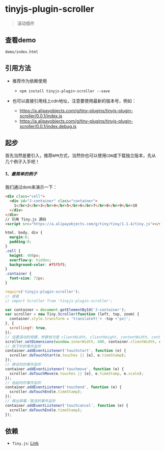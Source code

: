 # tinyjs-plugin-scroller

> 滚动插件

## 查看demo

`demo/index.html`

## 引用方法

- 推荐作为依赖使用

  - `npm install tinyjs-plugin-scroller --save`

- 也可以直接引用线上cdn地址，注意要使用最新的版本号，例如：

  - https://a.alipayobjects.com/g/tiny-plugins/tinyjs-plugin-scroller/0.0.1/index.js
  - https://a.alipayobjects.com/g/tiny-plugins/tinyjs-plugin-scroller/0.0.1/index.debug.js

## 起步
首先当然是要引入，推荐`NPM`方式，当然你也可以使用`CDN`或下载独立版本，先从几个例子入手吧！

##### 1、最简单的例子

我们通过dom来演示一下：

``` html
<div class="cell">
  <div id="J-container" class="container">
    1</br>2</br>3</br>4</br>5</br>6</br>7</br>8</br>9</br>10
  </div>
</div>
// 引用 Tiny.js 源码
<script src="https://a.alipayobjects.com/g/tiny/tiny/1.1.4/tiny.js"></script>
```

``` css
html, body, div {
  margin:0;
  padding:0;
}
.cell {
  height: 400px;
  overflow-y: hidden;
  background-color: #f5f5f5;
}
.container {
  font-size: 72px;
}
```

``` js
require('tinyjs-plugin-scroller');
// 或者
// import Scroller from 'tinyjs-plugin-scroller';

var container = document.getElementById('J-container');
var scroller = new Tiny.Scroller(function (left, top, zoom) {
  container.style.transform = 'translateY('+ -top +'px)';
}, {
  scrollingY: true,
});
// 设置滚动的规模，参数依次是 clientWidth, clientHeight, contentWidth, contentHeight
scroller.setDimensions(window.innerWidth, 400, container.clientWidth, container.clientHeight);
// 按下时的事件监听
container.addEventListener('touchstart', function (e) {
  scroller.doTouchStart(e.touches || [e], e.timeStamp);
});
// 移动时的事件监听
container.addEventListener('touchmove', function (e) {
  scroller.doTouchMove(e.touches || [e], e.timeStamp, e.scale);
});
// 抬起时的事件监听
container.addEventListener('touchend', function (e) {
  scroller.doTouchEnd(e.timeStamp);
});
// 移出屏幕／取消的事件监听
container.addEventListener('touchcancel', function (e) {
  scroller.doTouchEnd(e.timeStamp);
});
```

## 依赖
- `Tiny.js`: [Link](http://tinyjs.net/#/docs/api)

